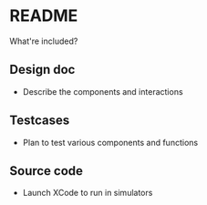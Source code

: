 # README #
What're included?

## Design doc ##

* Describe the components and interactions

## Testcases ##

* Plan to test various components and functions

## Source code ##

* Launch XCode to run in simulators


